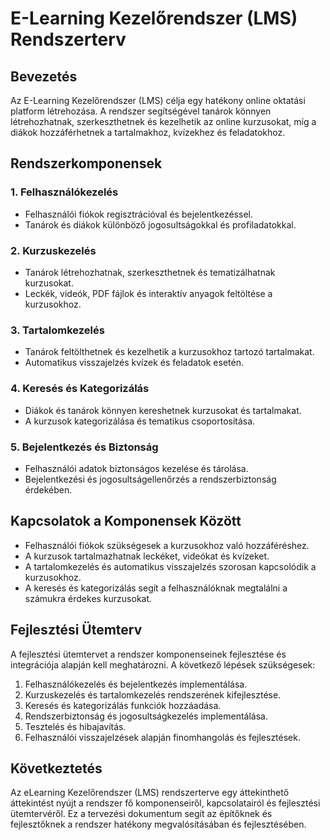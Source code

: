 # E-Learning Kezelőrendszer (LMS) Rendszerterv

## Bevezetés
Az E-Learning Kezelőrendszer (LMS) célja egy hatékony online oktatási platform létrehozása. A rendszer segítségével tanárok könnyen létrehozhatnak, szerkeszthetnek és kezelhetik az online kurzusokat, míg a diákok hozzáférhetnek a tartalmakhoz, kvízekhez és feladatokhoz.

## Rendszerkomponensek

### 1. Felhasználókezelés
- Felhasználói fiókok regisztrációval és bejelentkezéssel.
- Tanárok és diákok különböző jogosultságokkal és profiladatokkal.

### 2. Kurzuskezelés
- Tanárok létrehozhatnak, szerkeszthetnek és tematizálhatnak kurzusokat.
- Leckék, videók, PDF fájlok és interaktív anyagok feltöltése a kurzusokhoz.

### 3. Tartalomkezelés
- Tanárok feltölthetnek és kezelhetik a kurzusokhoz tartozó tartalmakat.
- Automatikus visszajelzés kvízek és feladatok esetén.

### 4. Keresés és Kategorizálás
- Diákok és tanárok könnyen kereshetnek kurzusokat és tartalmakat.
- A kurzusok kategorizálása és tematikus csoportosítása.

### 5. Bejelentkezés és Biztonság
- Felhasználói adatok biztonságos kezelése és tárolása.
- Bejelentkezési és jogosultságellenőrzés a rendszerbiztonság érdekében.

## Kapcsolatok a Komponensek Között

- Felhasználói fiókok szükségesek a kurzusokhoz való hozzáféréshez.
- A kurzusok tartalmazhatnak leckéket, videókat és kvízeket.
- A tartalomkezelés és automatikus visszajelzés szorosan kapcsolódik a kurzusokhoz.
- A keresés és kategorizálás segít a felhasználóknak megtalálni a számukra érdekes kurzusokat.

## Fejlesztési Ütemterv
A fejlesztési ütemtervet a rendszer komponenseinek fejlesztése és integrációja alapján kell meghatározni. A következő lépések szükségesek:

1. Felhasználókezelés és bejelentkezés implementálása.
2. Kurzuskezelés és tartalomkezelés rendszerének kifejlesztése.
3. Keresés és kategorizálás funkciók hozzáadása.
4. Rendszerbiztonság és jogosultságkezelés implementálása.
5. Tesztelés és hibajavítás.
6. Felhasználói visszajelzések alapján finomhangolás és fejlesztések.

## Következtetés
Az eLearning Kezelőrendszer (LMS) rendszerterve egy áttekinthető áttekintést nyújt a rendszer fő komponenseiről, kapcsolatairól és fejlesztési ütemtervéről. Ez a tervezési dokumentum segít az építőknek és fejlesztőknek a rendszer hatékony megvalósításában és fejlesztésében.
